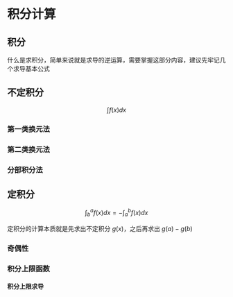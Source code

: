 # 积分计算

## 积分

什么是求积分，简单来说就是求导的逆运算，需要掌握这部分内容，建议先牢记几个求导基本公式

## 不定积分

$$
\int{f(x)dx}
$$

### 第一类换元法

### 第二类换元法

### 分部积分法

## 定积分

$$
\int_b^a{f(x)dx}=-\int_a^b{f(x)dx}
$$


定积分的计算本质就是先求出不定积分 $g(x)$，之后再求出 $g(a)-g(b)$


### 奇偶性

### 积分上限函数

#### 积分上限求导